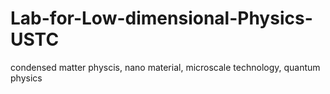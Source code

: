 # Lab-for-Low-dimensional-Physics-USTC
condensed matter physcis, nano material, microscale technology, quantum physics
